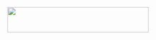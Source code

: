<p align="left"><a href="https://heroku.com/deploy?template=https://github.com/deepaiims/cat"> <img src="https://img.shields.io/badge/Deploy%20To%20Heroku-blue?style=for-the-badge&logo=heroku" width="320" height="58.45"/></a></p>

